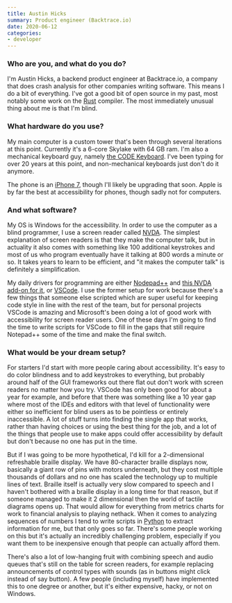 ```yaml
---
title: Austin Hicks
summary: Product engineer (Backtrace.io)
date: 2020-06-12
categories:
- developer 
---
```


### Who are you, and what do you do?

I'm Austin Hicks, a backend product engineer at Backtrace.io, a company that does crash analysis for other companies writing software. This means I do a bit of everything. I've got a good bit of open source in my past, most notably some work on the [Rust][] compiler. The most immediately unusual thing about me is that I'm blind.

### What hardware do you use?

My main computer is a custom tower that's been through several iterations at this point. Currently it's a 6-core Skylake with 64 GB ram. I'm also a mechanical keyboard guy, namely [the CODE Keyboard][code]. I've been typing for over 20 years at this point, and non-mechanical keyboards just don't do it anymore.

The phone is an [iPhone 7][iphone-7], though I'll likely be upgrading that soon. Apple is by far the best at accessibility for phones, though sadly not for computers.

### And what software?

My OS is Windows for the accessibility. In order to use the computer as a blind programmer, I use a screen reader called [NVDA](https://www.nvaccess.org/). The simplest explanation of screen readers is that they make the computer talk, but in actuality it also comes with something like 100 additional keystrokes and most of us who program eventually have it talking at 800 words a minute or so. It takes years to learn to be efficient, and "it makes the computer talk" is definitely a simplification.

My daily drivers for programming are either [Nodepad++][notepad-plusplus] and [this NVDA add-on for it][notepad-plus-plus-add-on-for-nvda], or [VSCode][visual-studio-code]. I use the former setup for work because there's a few things that someone else scripted which are super useful for keeping code style in line with the rest of the team, but for personal projects VSCode is amazing and Microsoft's been doing a lot of good work with accessibility for screen reader users. One of these days I'm going to find the time to write scripts for VSCode to fill in the gaps that still require Notepad++ some of the time and make the final switch.

### What would be your dream setup?

For starters I'd start with more people caring about accessibility. It's easy to do color blindness and to add keystrokes to everything, but probably around half of the GUI frameworks out there flat out don't work with screen readers no matter how you try. VSCode has only been good for about a year for example, and before that there was something like a 10 year gap where most of the IDEs and editors with that level of functionality were either so inefficient for blind users as to be pointless or entirely inaccessible. A lot of stuff turns into finding the single app that works, rather than having choices or using the best thing for the job, and a lot of the things that people use to make apps could offer accessibility by default but don't because no one has put in the time.

But if I was going to be more hypothetical, I'd kill for a 2-dimensional refreshable braille display. We have 80-character braille displays now, basically a giant row of pins with motors underneath, but they cost multiple thousands of dollars and no one has scaled the technology up to multiple lines of text. Braille itself is actually very slow compared to speech and I haven't bothered with a braille display in a long time for that reason, but if someone managed to make it 2 dimensional then the world of tactile diagrams opens up. That would allow for everything from metrics charts for work to financial analysis to playing nethack. When it comes to analyzing sequences of numbers I tend to write scripts in [Python][] to extract information for me, but that only goes so far. There's some people working on this but it's actually an incredibly challenging problem, especially if you want them to be inexpensive enough that people can actually afford them.

There's also a lot of low-hanging fruit with combining speech and audio queues that's still on the table for screen readers, for example replacing announcements of control types with sounds (as in buttons might click instead of say button). A few people (including myself) have implemented this to one degree or another, but it's either expensive, hacky, or not on Windows.

[code]: https://codekeyboards.com/ "A mechanical keyboard."
[iphone-7]: https://en.wikipedia.org/wiki/IPhone_7 "A 4.7 inch iOS smartphone."
[notepad-plus-plus-add-on-for-nvda]: https://github.com/derekriemer/nvda-notepadplusplus "An accessibility extension for Notepad++"
[notepad-plusplus]: https://notepad-plus-plus.org/ "A free text/code editor for Windows."
[python]: https://www.python.org/ "An interpreted scripting language."
[rust]: https://www.rust-lang.org/ "A programming language."
[visual-studio-code]: https://code.visualstudio.com/ "A development IDE."
